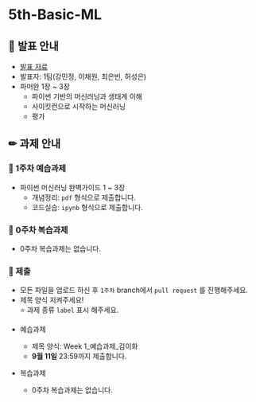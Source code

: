 # 5th-Basic-ML

## 📢 발표 안내
- [발표 자료]()
- 발표자: 1팀(강민정, 이채원, 최은빈, 허성은)
- 파머완 1장 ~ 3장
  - 파이썬 기반의 머신러닝과 생태계 이해
  - 사이킷런으로 시작하는 머신러닝
  - 평가

## ✏ 과제 안내
### 📍 1주차 예습과제
- 파이썬 머신러닝 완벽가이드 1 ~ 3장
  - 개념정리: ```pdf``` 형식으로 제출합니다.
  - 코드실습: ```ipynb``` 형식으로 제출합니다.

### 📍 0주차 복습과제
- 0주차 복습과제는 없습니다.
  
### 📍 제출
- 모든 파일을 업로드 하신 후 ```1주차``` branch에서 ```pull request``` 를 진행해주세요.
- 제목 양식 지켜주세요!  
⭐ 과제 종류 ```label``` 표시 해주세요.

* 예습과제
  - 제목 양식: Week 1_예습과제_김이화 
  - **9월 11일** 23:59까지 제출합니다.
  
* 복습과제
  - 0주차 복습과제는 없습니다.
